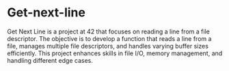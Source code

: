 # Get-next-line
Get Next Line is a project at 42 that focuses on reading a line from a file descriptor. The objective is to develop a function that reads a line from a file, manages multiple file descriptors, and handles varying buffer sizes efficiently. This project enhances skills in file I/O, memory management, and handling different edge cases.
